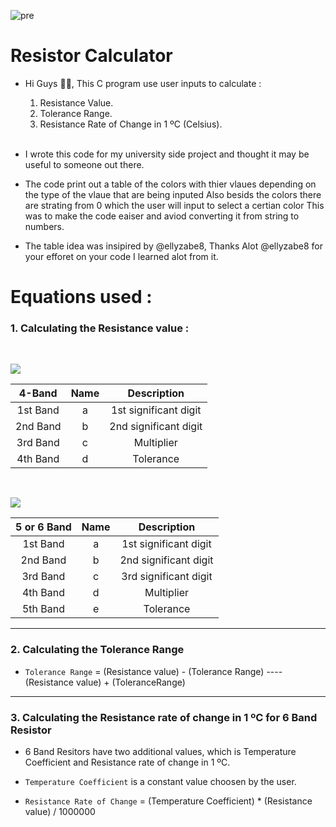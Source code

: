 ![pre](https://drive.google.com/file/d/1LKauyNbX5vZ4vR9UZN0CULgC3tMU0tbf/view?usp=sharing)
# Resistor Calculator

- Hi Guys 🙋‍♂️, This C program use user inputs to calculate :

  1. Resistance Value.
  2. Tolerance Range.
  3. Resistance Rate of Change in 1 ºC (Celsius).
     <br />
     <br />

- I wrote this code for my university side project and thought it may be useful to someone out there.
- The code print out a table of the colors with thier vlaues depending on the type of the vlaue that are being inputed  Also besids the colors there are        strating from 0 which the user will input to select a certian color This was to make the code eaiser and aviod converting it from string to numbers.
- The table idea  was insipired by @ellyzabe8, Thanks Alot @ellyzabe8 for your efforet on your code I learned alot from it.
  <br />

# Equations used :

### 1. Calculating the Resistance value :

<br />

![](https://circuitdigest.com/sites/default/files/inlineimages/resistance-calculation.png)

|  4-Band  | Name |      Description      |
| :------: | :--: | :-------------------: |
| 1st Band |  a   | 1st significant digit |
| 2nd Band |  b   | 2nd significant digit |
| 3rd Band |  c   |      Multiplier       |
| 4th Band |  d   |       Tolerance       |

<br />

![](https://circuitdigest.com/sites/default/files/inlineimages/5-band-resistance-calculati.png)

| 5 or 6 Band | Name |      Description      |
| :---------: | :--: | :-------------------: |
|  1st Band   |  a   | 1st significant digit |
|  2nd Band   |  b   | 2nd significant digit |
|  3rd Band   |  c   | 3rd significant digit |
|  4th Band   |  d   |      Multiplier       |
|  5th Band   |  e   |       Tolerance       |

---

### 2. Calculating the Tolerance Range

- `Tolerance Range` = (Resistance value) - (Tolerance Range) ---- (Resistance value) + (ToleranceRange)

---

### 3. Calculating the Resistance rate of change in 1 ºC for 6 Band Resistor

- 6 Band Resitors have two additional values, which is Temperature Coefficient and Resistance rate of change in 1 ºC.

- `Temperature Coefficient` is a constant value choosen by the user.

- `Resistance Rate of Change` = (Temperature Coefficient) \* (Resistance value) / 1000000
